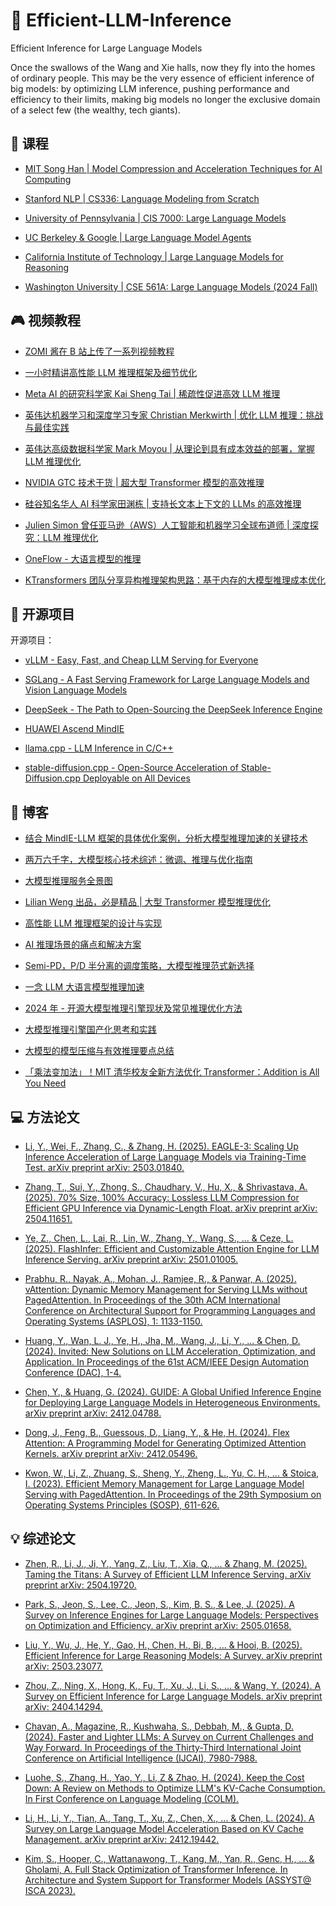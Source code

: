 # 🚀 Efficient-LLM-Inference

Efficient Inference for Large Language Models

Once the swallows of the Wang and Xie halls, now they fly into the homes of ordinary people. This may be the very essence of efficient inference of big models: by optimizing LLM inference, pushing performance and efficiency to their limits, making big models no longer the exclusive domain of a select few (the wealthy, tech giants).


## 🚀 课程

- [MIT Song Han | Model Compression and Acceleration Techniques for AI Computing](https://efficientml.ai/)

- [Stanford NLP | CS336: Language Modeling from Scratch](https://stanford-cs336.github.io/spring2025/)

- [University of Pennsylvania | CIS 7000: Large Language Models](https://llm-class.github.io/)

- [UC Berkeley & Google | Large Language Model Agents](https://llmagents-learning.org/f24)

- [California Institute of Technology | Large Language Models for Reasoning](https://sites.google.com/view/cs-159-2024)

- [Washington University | CSE 561A: Large Language Models (2024 Fall)](https://teapot123.github.io/CSE561A_2024fl/)


## 🎮 视频教程

- [ZOMI 酱在 B 站上传了一系列视频教程](https://space.bilibili.com/517221395)

- [一小时精讲高性能 LLM 推理框架及细节优化](https://www.bilibili.com/video/BV1oT42117gL/)

- [Meta AI 的研究科学家 Kai Sheng Tai | 稀疏性促进高效 LLM 推理](https://www.youtube.com/watch?v=lIuHPxsgymU)

- [英伟达机器学习和深度学习专家 Christian Merkwirth | 优化 LLM 推理：挑战与最佳实践](https://www.youtube.com/watch?v=f7XcHUwQl4Y)

- [英伟达高级数据科学家 Mark Moyou | 从理论到具有成本效益的部署，掌握 LLM 推理优化](https://www.youtube.com/watch?v=9tvJ_GYJA-o)

- [NVIDIA GTC 技术干货 | 超大型 Transformer 模型的高效推理](https://www.nvidia.cn/on-demand/session/gtcspring23-s51088/)

- [硅谷知名华人 AI 科学家田渊栋 | 支持长文本上下文的 LLMs 的高效推理](https://www.youtube.com/watch?v=eXPhvQgAT_I)

- [Julien Simon 曾任亚马逊（AWS）人工智能和机器学习全球布道师 | 深度探究：LLM 推理优化](https://www.youtube.com/watch?v=hMs8VNRy5Ys)

- [OneFlow - 大语言模型的推理](https://www.bilibili.com/video/BV1pH4y1B7tY/)

- [KTransformers 团队分享异构推理架构思路：基于内存的大模型推理成本优化](https://www.bilibili.com/video/BV1VNQrYGEad/)


## 🛞 开源项目

开源项目：

- [vLLM - Easy, Fast, and Cheap LLM Serving for Everyone](https://github.com/vllm-project/vllm)

- [SGLang - A Fast Serving Framework for Large Language Models and Vision Language Models](https://github.com/sgl-project/sglang)

- [DeepSeek - The Path to Open-Sourcing the DeepSeek Inference Engine](https://github.com/deepseek-ai/open-infra-index)

- [HUAWEI Ascend MindIE](https://www.hiascend.com/software/mindie)

- [llama.cpp - LLM Inference in C/C++](https://github.com/ggml-org/llama.cpp)

- [stable-diffusion.cpp - Open-Source Acceleration of Stable-Diffusion.cpp Deployable on All Devices](https://github.com/SealAILab/stable-diffusion-cpp)


## 📝 博客

- [结合 MindIE-LLM 框架的具体优化案例，分析大模型推理加速的关键技术](https://mp.weixin.qq.com/s/3QYQDq4ZHQRwYMs6MmgVLg)

- [两万六千字，大模型核心技术综述：微调、推理与优化指南](https://mp.weixin.qq.com/s/TCG_dDhoUvtlmtcO_dwSgw)

- [大模型推理服务全景图](https://mp.weixin.qq.com/s/cDELflSEM7SV2Z3bupy65g)

- [Lilian Weng 出品，必是精品 | 大型 Transformer 模型推理优化](https://lilianweng.github.io/posts/2023-01-10-inference-optimization/)

- [高性能 LLM 推理框架的设计与实现](https://mp.weixin.qq.com/s/4o86rMuburB8jcbU0aYC7g)

- [AI 推理场景的痛点和解决方案](https://mp.weixin.qq.com/s/SeUJxNK10fhR6YsWSJRYwg)

- [Semi-PD，P/D 半分离的调度策略，大模型推理范式新选择](https://mp.weixin.qq.com/s/vQ5iXCXD7lJXogvT52PsLg)

- [一念 LLM 大语言模型推理加速](https://mp.weixin.qq.com/s/bmafuEaB3pfG72xEaPcR3g)

- [2024 年 - 开源大模型推理引擎现状及常见推理优化方法](https://zhuanlan.zhihu.com/p/755874470)

- [大模型推理引擎国产化思考和实践](https://mp.weixin.qq.com/s/JLeYxYXurHbtF0nL-2wYyw)

- [大模型的模型压缩与有效推理要点总结](https://mp.weixin.qq.com/s/8AltJXjXIZHvq7lPu8FKoQ)

- [「乘法变加法」！MIT 清华校友全新方法优化 Transformer：Addition is All You Need](https://mp.weixin.qq.com/s/LdRacBGfjyF8xUJP6h6xbw)


## 💻 方法论文

- [Li, Y., Wei, F., Zhang, C., & Zhang, H. (2025). EAGLE-3: Scaling Up Inference Acceleration of Large Language Models via Training-Time Test. arXiv preprint arXiv: 2503.01840.](https://arxiv.org/abs/2503.01840)

- [Zhang, T., Sui, Y., Zhong, S., Chaudhary, V., Hu, X., & Shrivastava, A. (2025). 70% Size, 100% Accuracy: Lossless LLM Compression for Efficient GPU Inference via Dynamic-Length Float. arXiv preprint arXiv: 2504.11651.](https://arxiv.org/abs/2504.11651)

- [Ye, Z., Chen, L., Lai, R., Lin, W., Zhang, Y., Wang, S., ... & Ceze, L. (2025). FlashInfer: Efficient and Customizable Attention Engine for LLM Inference Serving. arXiv preprint arXiv: 2501.01005.](https://arxiv.org/abs/2501.01005)

- [Prabhu, R., Nayak, A., Mohan, J., Ramjee, R., & Panwar, A. (2025). vAttention: Dynamic Memory Management for Serving LLMs without PagedAttention. In Proceedings of the 30th ACM International Conference on Architectural Support for Programming Languages and Operating Systems (ASPLOS), 1: 1133-1150.](https://doi.org/10.1145/3669940.3707256)

- [Huang, Y., Wan, L. J., Ye, H., Jha, M., Wang, J., Li, Y., ... & Chen, D. (2024). Invited: New Solutions on LLM Acceleration, Optimization, and Application. In Proceedings of the 61st ACM/IEEE Design Automation Conference (DAC), 1-4.](https://doi.org/10.1145/3649329.3663517)

- [Chen, Y., & Huang, G. (2024). GUIDE: A Global Unified Inference Engine for Deploying Large Language Models in Heterogeneous Environments. arXiv preprint arXiv: 2412.04788.](https://arxiv.org/abs/2412.04788)

- [Dong, J., Feng, B., Guessous, D., Liang, Y., & He, H. (2024). Flex Attention: A Programming Model for Generating Optimized Attention Kernels. arXiv preprint arXiv: 2412.05496.](https://arxiv.org/abs/2412.05496)

- [Kwon, W., Li, Z., Zhuang, S., Sheng, Y., Zheng, L., Yu, C. H., ... & Stoica, I. (2023). Efficient Memory Management for Large Language Model Serving with PagedAttention. In Proceedings of the 29th Symposium on Operating Systems Principles (SOSP), 611-626.](https://doi.org/10.1145/3600006.3613165)


## 💡 综述论文

- [Zhen, R., Li, J., Ji, Y., Yang, Z., Liu, T., Xia, Q., ... & Zhang, M. (2025). Taming the Titans: A Survey of Efficient LLM Inference Serving. arXiv preprint arXiv: 2504.19720.](https://arxiv.org/abs/2504.19720)

- [Park, S., Jeon, S., Lee, C., Jeon, S., Kim, B. S., & Lee, J. (2025). A Survey on Inference Engines for Large Language Models: Perspectives on Optimization and Efficiency. arXiv preprint arXiv: 2505.01658.](https://arxiv.org/abs/2505.01658)

- [Liu, Y., Wu, J., He, Y., Gao, H., Chen, H., Bi, B., ... & Hooi, B. (2025). Efficient Inference for Large Reasoning Models: A Survey. arXiv preprint arXiv: 2503.23077.](https://arxiv.org/abs/2503.23077)

- [Zhou, Z., Ning, X., Hong, K., Fu, T., Xu, J., Li, S., ... & Wang, Y. (2024). A Survey on Efficient Inference for Large Language Models. arXiv preprint arXiv: 2404.14294.](https://arxiv.org/abs/2404.14294)

- [Chavan, A., Magazine, R., Kushwaha, S., Debbah, M., & Gupta, D. (2024). Faster and Lighter LLMs: A Survey on Current Challenges and Way Forward. In Proceedings of the Thirty-Third International Joint Conference on Artificial Intelligence (IJCAI), 7980-7988.](https://doi.org/10.24963/ijcai.2024/883)

- [Luohe, S., Zhang, H., Yao, Y., Li, Z & Zhao, H. (2024). Keep the Cost Down: A Review on Methods to Optimize LLM's KV-Cache Consumption. In First Conference on Language Modeling (COLM).](https://openreview.net/forum?id=8tKjqqMM5z#discussion)

- [Li, H., Li, Y., Tian, A., Tang, T., Xu, Z., Chen, X., ... & Chen, L. (2024). A Survey on Large Language Model Acceleration Based on KV Cache Management. arXiv preprint arXiv: 2412.19442.](https://arxiv.org/abs/2412.19442)

- [Kim, S., Hooper, C., Wattanawong, T., Kang, M., Yan, R., Genc, H., ... & Gholami, A. Full Stack Optimization of Transformer Inference. In Architecture and System Support for Transformer Models (ASSYST@ ISCA 2023).](https://arxiv.org/abs/2302.14017)

